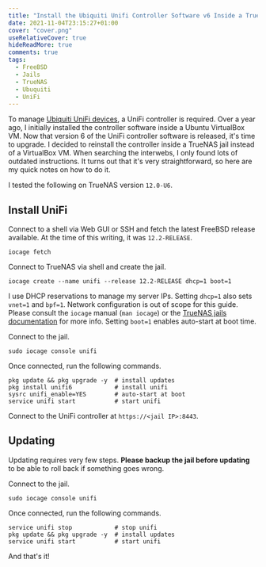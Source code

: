```yaml
---
title: "Install the Ubiquiti Unifi Controller Software v6 Inside a TrueNAS Jail"
date: 2021-11-04T23:15:27+01:00
cover: "cover.png"
useRelativeCover: true
hideReadMore: true
comments: true
tags:
  - FreeBSD
  - Jails
  - TrueNAS
  - Ubuquiti
  - UniFi
---
```


To manage [Ubiquiti UniFi devices](https://www.ui.com/wi-fi), a UniFi controller is required. Over a year ago, I initially installed the controller software inside a Ubuntu VirtualBox VM. Now that version 6 of the UniFi controller software is released, it's time to upgrade. I decided to reinstall the controller inside a TrueNAS jail instead of a VirtualBox VM. When searching the interwebs, I only found lots of outdated instructions. It turns out that it's very straightforward, so here are my quick notes on how to do it.

<!--more-->

I tested the following on TrueNAS version `12.0-U6`.

## Install UniFi

Connect to a shell via Web GUI or SSH and fetch the latest FreeBSD release available. At the time of this writing, it was `12.2-RELEASE`.

```shell
iocage fetch
```

Connect to TrueNAS via shell and create the jail.

```shell
iocage create --name unifi --release 12.2-RELEASE dhcp=1 boot=1
```

I use DHCP reservations to manage my server IPs. Setting `dhcp=1` also sets `vnet=1` and `bpf=1`. Network configuration is out of scope for this guide. Please consult the `iocage` manual (`man iocage`) or the [TrueNAS jails documentation](https://www.truenas.com/docs/core/applications/jails/) for more info. Setting `boot=1` enables auto-start at boot time.

Connect to the jail.

```shell
sudo iocage console unifi
```

Once connected, run the following commands.

```shell
pkg update && pkg upgrade -y  # install updates
pkg install unifi6            # install unifi
sysrc unifi_enable=YES        # auto-start at boot
service unifi start           # start unifi
```

Connect to the UniFi controller at `https://<jail IP>:8443`.

## Updating

Updating requires very few steps. **Please backup the jail before updating** to be able to roll back if something goes wrong.

Connect to the jail.

```shell
sudo iocage console unifi
```

Once connected, run the following commands.

```shell
service unifi stop            # stop unifi
pkg update && pkg upgrade -y  # install updates
service unifi start           # start unifi
```

And that's it!
